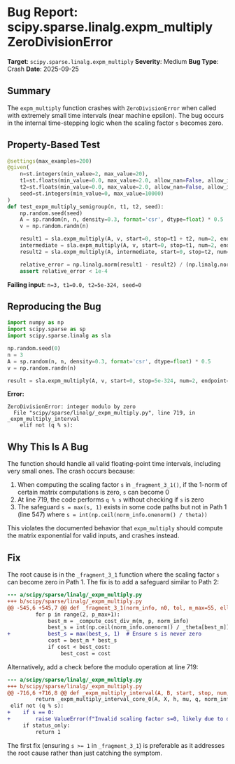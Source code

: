 # Bug Report: scipy.sparse.linalg.expm_multiply ZeroDivisionError

**Target**: `scipy.sparse.linalg.expm_multiply`
**Severity**: Medium
**Bug Type**: Crash
**Date**: 2025-09-25

## Summary

The `expm_multiply` function crashes with `ZeroDivisionError` when called with extremely small time intervals (near machine epsilon). The bug occurs in the internal time-stepping logic when the scaling factor `s` becomes zero.

## Property-Based Test

```python
@settings(max_examples=200)
@given(
    n=st.integers(min_value=2, max_value=20),
    t1=st.floats(min_value=0.0, max_value=2.0, allow_nan=False, allow_infinity=False),
    t2=st.floats(min_value=0.0, max_value=2.0, allow_nan=False, allow_infinity=False),
    seed=st.integers(min_value=0, max_value=10000)
)
def test_expm_multiply_semigroup(n, t1, t2, seed):
    np.random.seed(seed)
    A = sp.random(n, n, density=0.3, format='csr', dtype=float) * 0.5
    v = np.random.randn(n)

    result1 = sla.expm_multiply(A, v, start=0, stop=t1 + t2, num=2, endpoint=True)[-1]
    intermediate = sla.expm_multiply(A, v, start=0, stop=t1, num=2, endpoint=True)[-1]
    result2 = sla.expm_multiply(A, intermediate, start=0, stop=t2, num=2, endpoint=True)[-1]

    relative_error = np.linalg.norm(result1 - result2) / (np.linalg.norm(result1) + 1e-10)
    assert relative_error < 1e-4
```

**Failing input**: `n=3, t1=0.0, t2=5e-324, seed=0`

## Reproducing the Bug

```python
import numpy as np
import scipy.sparse as sp
import scipy.sparse.linalg as sla

np.random.seed(0)
n = 3
A = sp.random(n, n, density=0.3, format='csr', dtype=float) * 0.5
v = np.random.randn(n)

result = sla.expm_multiply(A, v, start=0, stop=5e-324, num=2, endpoint=True)
```

**Error:**
```
ZeroDivisionError: integer modulo by zero
  File "scipy/sparse/linalg/_expm_multiply.py", line 719, in _expm_multiply_interval
    elif not (q % s):
```

## Why This Is A Bug

The function should handle all valid floating-point time intervals, including very small ones. The crash occurs because:

1. When computing the scaling factor `s` in `_fragment_3_1()`, if the 1-norm of certain matrix computations is zero, `s` can become 0
2. At line 719, the code performs `q % s` without checking if `s` is zero
3. The safeguard `s = max(s, 1)` exists in some code paths but not in Path 1 (line 547) where `s = int(np.ceil(norm_info.onenorm() / theta))`

This violates the documented behavior that `expm_multiply` should compute the matrix exponential for valid inputs, and crashes instead.

## Fix

The root cause is in the `_fragment_3_1` function where the scaling factor `s` can become zero in Path 1. The fix is to add a safeguard similar to Path 2:

```diff
--- a/scipy/sparse/linalg/_expm_multiply.py
+++ b/scipy/sparse/linalg/_expm_multiply.py
@@ -545,6 +545,7 @@ def _fragment_3_1(norm_info, n0, tol, m_max=55, ell=2):
         for p in range(2, p_max+1):
             best_m = _compute_cost_div_m(m, p, norm_info)
             best_s = int(np.ceil(norm_info.onenorm() / _theta[best_m]))
+            best_s = max(best_s, 1)  # Ensure s is never zero
             cost = best_m * best_s
             if cost < best_cost:
                 best_cost = cost
```

Alternatively, add a check before the modulo operation at line 719:

```diff
--- a/scipy/sparse/linalg/_expm_multiply.py
+++ b/scipy/sparse/linalg/_expm_multiply.py
@@ -716,6 +716,8 @@ def _expm_multiply_interval(A, B, start, stop, num,
         return _expm_multiply_interval_core_0(A, X, h, mu, q, norm_info, tol, ell, n0)
 elif not (q % s):
+    if s == 0:
+        raise ValueError(f"Invalid scaling factor s=0, likely due to degenerate matrix")
     if status_only:
         return 1
```

The first fix (ensuring `s >= 1` in `_fragment_3_1`) is preferable as it addresses the root cause rather than just catching the symptom.